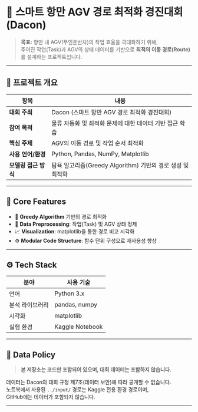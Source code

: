 # 🚢 스마트 항만 AGV 경로 최적화 경진대회 (Dacon)

> **목표:** 항만 내 AGV(무인운반차)의 작업 효율을 극대화하기 위해,  
> 주어진 작업(Task)과 AGV의 상태 데이터를 기반으로 **최적의 이동 경로(Route)** 를 설계하는 프로젝트입니다.

---

## 📘 프로젝트 개요

| 항목 | 내용 |
|------|------|
| **대회 주최** | Dacon (스마트 항만 AGV 경로 최적화 경진대회) |
| **참여 목적** | 물류 자동화 및 최적화 문제에 대한 데이터 기반 접근 학습 |
| **핵심 주제** | AGV의 이동 경로 및 작업 순서 최적화 |
| **사용 언어/환경** | Python, Pandas, NumPy, Matplotlib |
| **모델링 접근 방식** | 탐욕 알고리즘(Greedy Algorithm) 기반의 경로 생성 및 최적화 |

---

## 🧠 Core Features

- 🚗 **Greedy Algorithm** 기반의 경로 최적화
- 🧩 **Data Preprocessing**: 작업(Task) 및 AGV 상태 정제
- 📈 **Visualization**: matplotlib을 통한 경로 비교 시각화
- ⚙️ **Modular Code Structure**: 함수 단위 구성으로 재사용성 향상

---

## ⚙️ Tech Stack

| 분야 | 사용 기술 |
|------|------------|
| 언어 | Python 3.x |
| 분석 라이브러리 | pandas, numpy |
| 시각화 | matplotlib |
| 실행 환경 | Kaggle Notebook |

---

## 🚫 Data Policy

> **본 저장소는 코드만 포함되어 있으며, 대회 데이터는 포함하지 않습니다.**

데이터는 Dacon의 대회 규정 제7조(데이터 보안)에 따라 공개할 수 없습니다.  
노트북에서 사용된 `../input/` 경로는 Kaggle 전용 환경 경로이며,  
GitHub에는 데이터가 포함되지 않습니다.

---